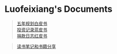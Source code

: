 # Luofeixiang's Documents

> [五年规划白皮书](1111/document/fiveyearplan/)  
> [投资记录蓝皮书](111/document/investment/)  
> [捐款日志红皮书](1111/document/benevolence/)  


> [读书笔记和书籍分享](111111111111https://note.110.one/share/KKVn497o8Usf)
